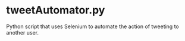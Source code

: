 # tweetAutomator.py
Python script that uses Selenium to automate the action of tweeting to another user.
